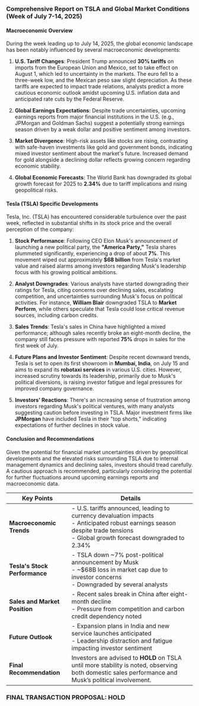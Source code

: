 ### Comprehensive Report on TSLA and Global Market Conditions (Week of July 7-14, 2025)

#### Macroeconomic Overview
During the week leading up to July 14, 2025, the global economic landscape has been notably influenced by several macroeconomic developments:

1. **U.S. Tariff Changes**: President Trump announced **30% tariffs** on imports from the European Union and Mexico, set to take effect on August 1, which led to uncertainty in the markets. The euro fell to a three-week low, and the Mexican peso saw slight depreciation. As these tariffs are expected to impact trade relations, analysts predict a more cautious economic outlook amidst upcoming U.S. inflation data and anticipated rate cuts by the Federal Reserve. 

2. **Global Earnings Expectations**: Despite trade uncertainties, upcoming earnings reports from major financial institutions in the U.S. (e.g., JPMorgan and Goldman Sachs) suggest a potentially strong earnings season driven by a weak dollar and positive sentiment among investors.

3. **Market Divergence**: High-risk assets like stocks are rising, contrasting with safe-haven investments like gold and government bonds, indicating mixed investor sentiment about the market's future. Increased demand for gold alongside a declining dollar reflects growing concern regarding economic stability.

4. **Global Economic Forecasts**: The World Bank has downgraded its global growth forecast for 2025 to **2.34%** due to tariff implications and rising geopolitical risks.

#### Tesla (TSLA) Specific Developments
Tesla, Inc. (TSLA) has encountered considerable turbulence over the past week, reflected in substantial shifts in its stock price and the overall perception of the company:

1. **Stock Performance**: Following CEO Elon Musk's announcement of launching a new political party, the **"America Party,"** Tesla shares plummeted significantly, experiencing a drop of about **7%**. This movement wiped out approximately **$68 billion** from Tesla's market value and raised alarms among investors regarding Musk's leadership focus with his growing political ambitions.

2. **Analyst Downgrades**: Various analysts have started downgrading their ratings for Tesla, citing concerns over declining sales, escalating competition, and uncertainties surrounding Musk's focus on political activities. For instance, **William Blair** downgraded TSLA to **Market Perform**, while others speculate that Tesla could lose critical revenue sources, including carbon credits.

3. **Sales Trends**: Tesla's sales in China have highlighted a mixed performance; although sales recently broke an eight-month decline, the company still faces pressure with reported **75%** drops in sales for the first week of July.

4. **Future Plans and Investor Sentiment**: Despite recent downward trends, Tesla is set to open its first showroom in **Mumbai, India**, on July 15 and aims to expand its **robotaxi services** in various U.S. cities. However, increased scrutiny towards its leadership, primarily due to Musk's political diversions, is raising investor fatigue and legal pressures for improved company governance.

5. **Investors' Reactions**: There's an increasing sense of frustration among investors regarding Musk's political ventures, with many analysts suggesting caution before investing in TSLA. Major investment firms like **JPMorgan** have included Tesla in their "top shorts," indicating expectations of further declines in stock value.

#### Conclusion and Recommendations
Given the potential for financial market uncertainties driven by geopolitical developments and the elevated risks surrounding TSLA due to internal management dynamics and declining sales, investors should tread carefully. A cautious approach is recommended, particularly considering the potential for further fluctuations around upcoming earnings reports and macroeconomic data.

| **Key Points**                                         | **Details**                                                                                                                                      |
|-------------------------------------------------------|-------------------------------------------------------------------------------------------------------------------------------------------------|
| **Macroeconomic Trends**                              | - U.S. tariffs announced, leading to currency devaluation impacts<br>- Anticipated robust earnings season despite trade tensions<br>- Global growth forecast downgraded to 2.34% |
| **Tesla's Stock Performance**                         | - TSLA down ~7% post-political announcement by Musk<br>- ~$68B loss in market cap due to investor concerns<br>- Downgraded by several analysts    |
| **Sales and Market Position**                         | - Recent sales break in China after eight-month decline<br>- Pressure from competition and carbon credit dependency noted                       |
| **Future Outlook**                                    | - Expansion plans in India and new service launches anticipated<br>- Leadership distraction and fatigue impacting investor sentiment               |
| **Final Recommendation**                              | Investors are advised to **HOLD** on TSLA until more stability is noted, observing both domestic sales performance and Musk’s political involvement. |

### FINAL TRANSACTION PROPOSAL: **HOLD**